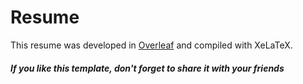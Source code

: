 # Resume
This resume was developed in <a href="https://www.overleaf.com">Overleaf</a> and compiled with XeLaTeX.
##### If you like this template, don't forget to share it with your friends
